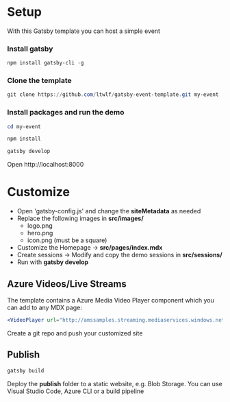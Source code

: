 # Setup

With this Gatsby template you can host a simple event

### Install gatsby

```powershell
npm install gatsby-cli -g
```

### Clone the template

```powershell
git clone https://github.com/ltwlf/gatsby-event-template.git my-event
```

### Install packages and run the demo

```powershell
cd my-event

npm install

gatsby develop

```

Open http://localhost:8000

# Customize

- Open 'gatsby-config.js' and change the **siteMetadata** as needed
- Replace the following images in **src/images/**
  - logo.png
  - hero.png
  - icon.png (must be a square)
- Customize the Homepage -> **src/pages/index.mdx**
- Create sessions -> Modify and copy the demo sessions in **src/sessions/**
- Run with **gatsby develop**

## Azure Videos/Live Streams

The template contains a Azure Media Video Player component which you can add to any MDX page:

```jsx
<VideoPlayer url="http://amssamples.streaming.mediaservices.windows.net/91492735-c523-432b-ba01-faba6c2206a2/AzureMediaServicesPromo.ism/manifest" />
```

Create a git repo and push your customized site

## Publish

```powershell
gatsby build
```

Deploy the **publish** folder to a static website, e.g. Blob Storage. You can use Visual Studio Code, Azure CLI or a build pipeline
